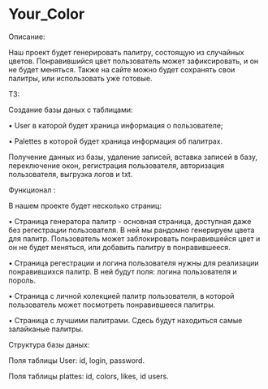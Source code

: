 # Your_Color

Описание:

Наш проект будет генерировать палитру, состоящую из случайных цветов. Понравившийся цвет пользователь может зафиксировать, и он не будет меняться. Также на сайте можно будет сохранять свои палитры, или использовать уже готовые.

ТЗ:

Создание базы даных с таблицами: 

• User в каторой будет храница информация о пользователе;

• Palettes в которой будет храница информация об палитрах.

Получение данных из базы, удаление записей, вставка записей в базу, переключение окон, регистрация пользователя, авторизация пользователя, выгрузка логов и txt.

Функционал :

В нашем проекте будет несколько страниц:

• Страница генератора палитр - основная страница, доступная даже без регестрации пользователя. В ней мы рандомно генерируем цвета для палитр. Пользователь может заблокировать понравившейся цвет и он не будет меняться, или добавить палитру в понравившееся.

• Страница регестрации и логина пользователя нужны для реализации понравившихся палитр. В ней будут поля: логина пользователя и пороль.

• Страница с личной колекцией палитр пользователя, в которой пользователь может посмотреть понравившееся палитры.

• Страница с лучшими палитрами. Сдесь будут находиться самые залайканые палитры.

Структура базы даных:

Поля таблицы User: id, login, password.

Поля таблицы plattes: id, colors, likes, id users.